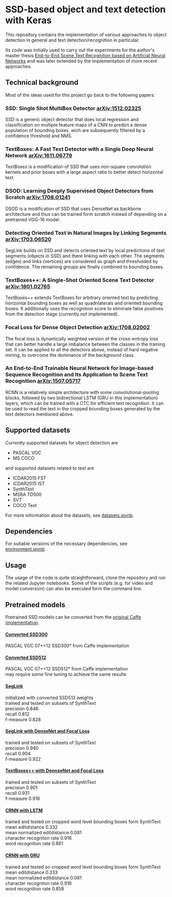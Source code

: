 # SSD-based object and text detection with Keras
This repository contains the implementation of various approaches to object detection in general and text detection/recognition in particular.

Its code was initially used to carry out the experiments for the author's master thesis [End-to-End Scene Text Recognition based on Artificial Neural Networks](http://83.169.39.135/thesis/thesis.pdf) and was later extended by the implementation of more recent approaches.

## Technical background

Most of the ideas used for this project go back to the following papers:

### SSD: Single Shot MultiBox Detector [arXiv:1512.02325](https://arxiv.org/abs/1512.02325)
SSD is a generic object detector that does local regression and classification on multiple feature maps of a CNN to predict a dense population of bounding boxes, wich are subsequently filtered by a confidence threshold and NMS.

### TextBoxes: A Fast Text Detector with a Single Deep Neural Network [arXiv:1611.06779](https://arxiv.org/abs/1611.06779)
TextBoxes is a modification of SSD that uses non-square convolution kernels and prior boxes with a large aspect ratio to better detect horizontal text.

### DSOD: Learning Deeply Supervised Object Detectors from Scratch [arXiv:1708.01241](https://arxiv.org/abs/1708.01241)
DSOD is a modification of SSD that uses DenseNet as backbone architecture and thus can be trained form scratch instead of depending on a pretrained VGG-16 model.

### Detecting Oriented Text in Natural Images by Linking Segments [arXiv:1703.06520](https://arxiv.org/abs/1703.06520)
SegLink builds on SSD and detects oriented text by local predictions of text segments (objects in SSD) and there linking with each other. The segments (edges) and links (vertices) are considered as graph and thresholded by confidence. The remaining groups are finally combined to bounding boxes.

### TextBoxes++: A Single-Shot Oriented Scene Text Detector [arXiv:1801.02765](https://arxiv.org/abs/1801.02765)
TextBoxes++ extends TextBoxes for arbitrary oriented text by predicting horizontal bounding boxes as well as quadrilaterals and oriented bounding boxes. It additionally uses the recognition score to eliminate false positives from the detection stage (currently not implemented).

### Focal Loss for Dense Object Detection [arXiv:1708.02002](https://arxiv.org/abs/1708.02002)
The focal loss is dynamically weighted version of the cross-entropy loss that can better handle a large imbalance between the classes in the training set. It can be applied to all the detectors above, instead of hard negative mining, to overcome the dominance of the background class.

### An End-to-End Trainable Neural Network for Image-based Sequence Recognition and Its Application to Scene Text Recognition [arXiv:1507.05717](https://arxiv.org/abs/1507.05717)
RCNN is a relatively simple architecture with some convolutional-pooling blocks, followed by two bidirectional LSTM (GRU in this implementation) layers, which can be trained with a CTC for efficient text recognition. It can be used to read the text in the cropped bounding boxes generated by the text detectors mentioned above.

## Supported datasets
Currently supported datasets for object detection are

- PASCAL VOC
- MS COCO

and supported datasets related to text are

- ICDAR2015 FST
- ICDAR2015 IST
- SynthText
- MSRA TD500
- SVT
- COCO Text

For more information about the datasets, see [datasets.ipynb](datasets.ipynb).

## Dependencies
For suitable versions of the necessary dependencies, see [environment.ipynb](misc/environment.ipynb).

## Usage
The usage of the code is quite straightforward, clone the repository and run the related Jupyter notebooks. Some of the scripts (e.g. for video and model conversion) can also be executed form the command line.

## Pretrained models
Pretrained SSD models can be converted from the [original Caffe implementation](https://github.com/weiliu89/caffe/tree/ssd).

#### [Converted SSD300](http://83.169.39.135/ssd_detectors/ssd300_voc_weights_fixed.zip)
PASCAL VOC 07++12 SSD300* from Caffe implementation

#### [Converted SSD512](http://83.169.39.135/ssd_detectors/ssd512_voc_weights_fixed.zip)
PASCAL VOC 07++12 SSD512* from Caffe implementation  
may require some fine tuning to achieve the same results

#### [SegLink](http://83.169.39.135/ssd_detectors/201711071436_sl512_synthtext.zip)
initialized with converted SSD512 weights  
trained and tested on subsets of SynthText  
precision         0.846  
recall            0.812  
f-measure         0.828  

#### [SegLink with DenseNet and Focal Loss](http://83.169.39.135/ssd_detectors/201806021007_dsodsl512_synthtext.zip)
trained and tested on subsets of SynthText  
precision         0.940  
recall            0.904  
f-measure         0.922  

#### [TextBoxes++ with DennseNet and Focal Loss](http://83.169.39.135/ssd_detectors/201807091503_dsodtbpp512fl_synthtext.zip)
trained and tested on subsets of SynthText  
precision         0.901  
recall            0.931  
f-measure         0.916  


#### [CRNN with LSTM](http://83.169.39.135/ssd_detectors/201806162129_crnn_lstm_synthtext.zip)
trained and tested on cropped word level bounding boxes form SynthText  
mean editdistance             0.332  
mean normalized editdistance  0.081  
character recogniton rate     0.916  
word recognition rate         0.861  

#### [CRNN with GRU](http://83.169.39.135/ssd_detectors/201806190711_crnn_gru_synthtext.zip)
trained and tested on cropped word level bounding boxes form SynthText  
mean editdistance             0.333  
mean normalized editdistance  0.081  
character recogniton rate     0.916  
word recognition rate         0.858  

